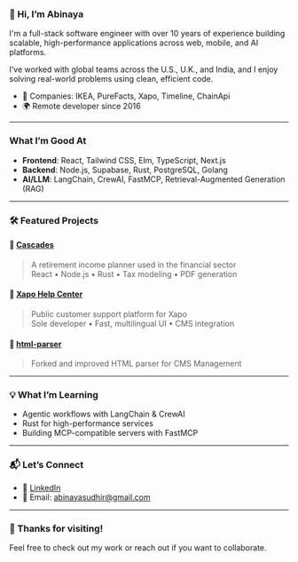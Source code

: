 ### 👋 Hi, I’m Abinaya

I'm a full-stack software engineer with over 10 years of experience building scalable, high-performance applications across web, mobile, and AI platforms.

I’ve worked with global teams across the U.S., U.K., and India, and I enjoy solving real-world problems using clean, efficient code.

- 💼 Companies: IKEA, PureFacts, Xapo, Timeline, ChainApi
- 🌍 Remote developer since 2016
---

### What I’m Good At

- **Frontend**: React, Tailwind CSS, Elm, TypeScript, Next.js  
- **Backend**: Node.js, Supabase, Rust, PostgreSQL, Golang
- **AI/LLM**: LangChain, CrewAI, FastMCP, Retrieval-Augmented Generation (RAG)  


---

### 🛠 Featured Projects

#### 🔹 [Cascades](#)
> A retirement income planner used in the financial sector  
> React • Node.js • Rust • Tax modeling • PDF generation

#### 🔹 [Xapo Help Center](https://customersupport.xapo.com/lang/en_us/)
> Public customer support platform for Xapo  
> Sole developer • Fast, multilingual UI • CMS integration

#### 🔹 [html-parser](https://github.com/abinayasudhir/html-parser)
> Forked and improved HTML parser for CMS Management


---

### 💡 What I’m Learning

- Agentic workflows with LangChain & CrewAI  
- Rust for high-performance services  
- Building MCP-compatible servers with FastMCP

---

### 📬 Let’s Connect

- 💼 [LinkedIn](https://www.linkedin.com/in/abinayasudhir)  
- 📧 Email: abinayasudhir@gmail.com  


---

### 🙌 Thanks for visiting!

Feel free to check out my work or reach out if you want to collaborate.
